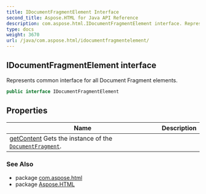 ```yaml
---
title: IDocumentFragmentElement Interface
second_title: Aspose.HTML for Java API Reference
description: com.aspose.html.IDocumentFragmentElement interface. Represents common interface for all Document Fragment elements
type: docs
weight: 3670
url: /java/com.aspose.html/idocumentfragmentelement/
---
```

## IDocumentFragmentElement interface

Represents common interface for all Document Fragment elements.

```java
public interface IDocumentFragmentElement
```

## Properties

| Name | Description |
| --- | --- |
| [getContent](../../com.aspose.html/idocumentfragmentelement/content/) Gets the instance of the [`DocumentFragment`](../../com.aspose.html.dom/documentfragment/). |

### See Also

* package [com.aspose.html](../../com.aspose.html/)
* package [Aspose.HTML](../../)
